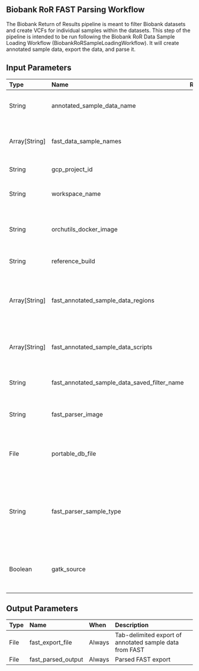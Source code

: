 ## Biobank RoR FAST Parsing Workflow
The Biobank Return of Results pipeline is meant to filter Biobank datasets and create VCFs for individual samples within the datasets. This step of the pipeline is intended to be run following the Biobank RoR Data Sample Loading Workflow (BiobankRoRSampleLoadingWorkflow). It will create annotated sample data, export the data, and parse it.

## Input Parameters
| Type | Name | Req'd | Description | Default Value |
| :--- | :--- | :---: | :--- | :--- |
| String | annotated_sample_data_name | Yes | Name for annotated sample data that will be created in FAST | |
| Array[String] | fast_data_sample_names | Yes | Names of samples in FAST for which to create annotated sample data
| String | gcp_project_id | No | The GCP project to fetch secrets from | "mgb-lmm-gcp-infrast-1651079146" |
| String | workspace_name | Yes | The name of the current workspace (for secret retrieval) | |
| String | orchutils_docker_image | No | The name of the orchestration utils Docker image for FAST and file movement tasks | "us-central1-docker.pkg.dev/mgb-lmm-gcp-infrast-1651079146/mgbpmbiofx/orchutils:20231129" |
| String | reference_build | No | The genome reference build name | "GRCh38" |
| Array[String] | fast_annotated_sample_data_regions | No | The list of regions to include in the FAST annotated sample data; each element is a "name:applyMask" pair | |
| Array[String] | fast_annotated_sample_data_scripts | No | The list of custom scripts to run on the FAST annotated sample data after creation | |
| String | fast_annotated_sample_data_saved_filter_name | No | The saved filter to apply to the FAST annotated sample data | |
| String | fast_parser_image | No | The name of the Docker image to run the FAST output parser task | "us-central1-docker.pkg.dev/mgb-lmm-gcp-infrast-1651079146/mgbpmbiofx/fastoutputparser:20250111" |
| File | portable_db_file | No | A SQLite database that contains additional annotations that are merged into the Parser output | "gs://lmm-reference-data/annotation/gil_lmm/gene_info.db" |
| String | fast_parser_sample_type | No | The sample type flag for the FAST output parser: S for single-sample Exome or M for multi-sample Exome or B for batch/Biobank or N for NVA-Lite | B |
| Boolean | gatk_source | No | Whether or not to use GATK as a source for allele state annotations; true will use GATK as a source | false |

## Output Parameters
| Type | Name | When | Description |
| :--- | :--- | :--- | :--- |
| File | fast_export_file | Always | Tab-delimited export of annotated sample data from FAST |
| File | fast_parsed_output | Always | Parsed FAST export |